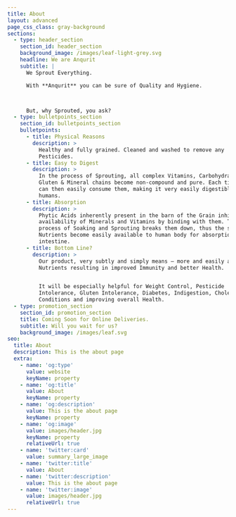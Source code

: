```yaml
---
title: About
layout: advanced
page_css_class: gray-background
sections:
  - type: header_section
    section_id: header_section
    background_image: /images/leaf-light-grey.svg
    headline: We are Anqurit
    subtitle: |
      We Sprout Everything.

      With **Anqurit** you can be sure of Quality and Hygiene.



      But, why Sprouted, you ask?
  - type: bulletpoints_section
    section_id: bulletpoints_section
    bulletpoints:
      - title: Physical Reasons
        description: >
          Healthy and fully grained. Cleaned and washed to remove any
          Pesticides.
      - title: Easy to Digest
        description: >
          In the process of Sprouting, all complex Vitamins, Carbohydrates,
          Gluten & Mineral chains become non-compound and pure. Each tiny Sprout
          can then easily consume them, making it very easily digestible for
          humans.
      - title: Absorption
        description: >
          Phytic Acids inherently present in the barn of the Grain inhibit the
          availability of Minerals and Vitamins by binding with them. The
          process of Soaking and Sprouting breaks them down, thus the said
          Nutrients become easily available to human body for absorption by the
          intestine.
      - title: Bottom Line?
        description: >
          Our product, very subtly and simply means – more and easily available
          Nutrients resulting in improved Immunity and better Health. 


          It will be especially helpful for Weight Control, Pesticide
          Intolerance, Gluten Intolerance, Diabetes, Indigestion, Cholesterol
          Conditions and improving overall Health.
  - type: promotion_section
    section_id: promotion_section
    title: Coming Soon for Online Deliveries.
    subtitle: Will you wait for us?
    background_image: /images/leaf.svg
seo:
  title: About
  description: This is the about page
  extra:
    - name: 'og:type'
      value: website
      keyName: property
    - name: 'og:title'
      value: About
      keyName: property
    - name: 'og:description'
      value: This is the about page
      keyName: property
    - name: 'og:image'
      value: images/header.jpg
      keyName: property
      relativeUrl: true
    - name: 'twitter:card'
      value: summary_large_image
    - name: 'twitter:title'
      value: About
    - name: 'twitter:description'
      value: This is the about page
    - name: 'twitter:image'
      value: images/header.jpg
      relativeUrl: true
---
```

